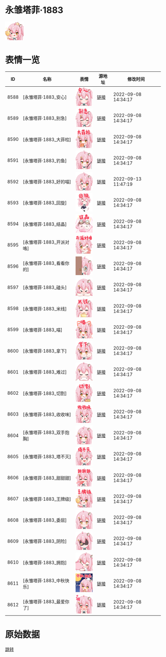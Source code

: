 # 永雏塔菲·1883

<img src="./cover.png" height="60" alt="cover" />

# 表情一览

|ID|名称|表情|源地址|修改时间|
|----|----|----|----|----|
|8588|[永雏塔菲·1883_安心]|<img src="./pic/008588_%5B永雏塔菲·1883_安心%5D.png" height="60" alt="安心"/>|[链接](http://i0.hdslb.com/bfs/emote/2ac730a76fcbf02fc6f32a5fbe13f2416471f086.png)|2022-09-08 14:34:17|
|8589|[永雏塔菲·1883_别急]|<img src="./pic/008589_%5B永雏塔菲·1883_别急%5D.png" height="60" alt="别急"/>|[链接](http://i0.hdslb.com/bfs/emote/8117d0f55737482b083558c7a8c723d7d2d1fd8c.png)|2022-09-08 14:34:17|
|8590|[永雏塔菲·1883_大菲柱]|<img src="./pic/008590_%5B永雏塔菲·1883_大菲柱%5D.png" height="60" alt="大菲柱"/>|[链接](http://i0.hdslb.com/bfs/emote/ed776a1067873cc4e21af88485aa3d7ca4c89c8a.png)|2022-09-08 14:34:17|
|8591|[永雏塔菲·1883_钓鱼]|<img src="./pic/008591_%5B永雏塔菲·1883_钓鱼%5D.png" height="60" alt="钓鱼"/>|[链接](http://i0.hdslb.com/bfs/emote/af0b2f03b3c6caceb6135a9d366d3222547f563a.png)|2022-09-08 14:34:17|
|8592|[永雏塔菲·1883_好的喵]|<img src="./pic/008592_%5B永雏塔菲·1883_好的喵%5D.png" height="60" alt="好的喵"/>|[链接](http://i0.hdslb.com/bfs/emote/be08c7ee27c0c034f90f7771ddc53cc1e4ff4cf1.png)|2022-09-13 11:47:19|
|8593|[永雏塔菲·1883_回旋]|<img src="./pic/008593_%5B永雏塔菲·1883_回旋%5D.png" height="60" alt="回旋"/>|[链接](http://i0.hdslb.com/bfs/emote/b3937dd3b456dfe956f6ca57fb207505009ff935.png)|2022-09-08 14:34:17|
|8594|[永雏塔菲·1883_结晶]|<img src="./pic/008594_%5B永雏塔菲·1883_结晶%5D.png" height="60" alt="结晶"/>|[链接](http://i0.hdslb.com/bfs/emote/1747fb54bbff35ae93ebe0b7f299a547cf012c25.png)|2022-09-08 14:34:17|
|8595|[永雏塔菲·1883_开派对咯]|<img src="./pic/008595_%5B永雏塔菲·1883_开派对咯%5D.png" height="60" alt="开派对咯"/>|[链接](http://i0.hdslb.com/bfs/emote/8341bd35858e10249ee0513b5a5cdc48f60c163c.png)|2022-09-08 14:34:17|
|8596|[永雏塔菲·1883_看看你的]|<img src="./pic/008596_%5B永雏塔菲·1883_看看你的%5D.png" height="60" alt="看看你的"/>|[链接](http://i0.hdslb.com/bfs/emote/80b58a966b2fae65c9440102643edc428776f506.png)|2022-09-08 14:34:17|
|8597|[永雏塔菲·1883_磕头]|<img src="./pic/008597_%5B永雏塔菲·1883_磕头%5D.png" height="60" alt="磕头"/>|[链接](http://i0.hdslb.com/bfs/emote/2679a8d4df770cbff29ac50f6f3b62fb082c023e.png)|2022-09-08 14:34:17|
|8598|[永雏塔菲·1883_米线]|<img src="./pic/008598_%5B永雏塔菲·1883_米线%5D.png" height="60" alt="米线"/>|[链接](http://i0.hdslb.com/bfs/emote/b251497ec65867988f8ef7a86923eaef13a3db9f.png)|2022-09-08 14:34:17|
|8599|[永雏塔菲·1883_喵]|<img src="./pic/008599_%5B永雏塔菲·1883_喵%5D.png" height="60" alt="喵"/>|[链接](http://i0.hdslb.com/bfs/emote/dad0e4b01178aadd167b5211cd8a428c95c10f99.png)|2022-09-08 14:34:17|
|8600|[永雏塔菲·1883_拿下]|<img src="./pic/008600_%5B永雏塔菲·1883_拿下%5D.png" height="60" alt="拿下"/>|[链接](http://i0.hdslb.com/bfs/emote/5efc617cca073e76aa06d2dd0f7f14934f5addb8.png)|2022-09-08 14:34:17|
|8601|[永雏塔菲·1883_难过]|<img src="./pic/008601_%5B永雏塔菲·1883_难过%5D.png" height="60" alt="难过"/>|[链接](http://i0.hdslb.com/bfs/emote/ad3118a14dc79f64b9351d91b8b27572b2f4bdb6.png)|2022-09-08 14:34:17|
|8602|[永雏塔菲·1883_切割]|<img src="./pic/008602_%5B永雏塔菲·1883_切割%5D.png" height="60" alt="切割"/>|[链接](http://i0.hdslb.com/bfs/emote/a29781d6985ea8480edff91e71322733f8bdfbd8.png)|2022-09-08 14:34:17|
|8603|[永雏塔菲·1883_收收味]|<img src="./pic/008603_%5B永雏塔菲·1883_收收味%5D.png" height="60" alt="收收味"/>|[链接](http://i0.hdslb.com/bfs/emote/572e3a9030b9eb04594d85c693f0280baa2865bd.png)|2022-09-08 14:34:17|
|8604|[永雏塔菲·1883_双手抱胸]|<img src="./pic/008604_%5B永雏塔菲·1883_双手抱胸%5D.png" height="60" alt="双手抱胸"/>|[链接](http://i0.hdslb.com/bfs/emote/e2417010f06a2d0bbc0d2fec10cf04c80a05007b.png)|2022-09-08 14:34:17|
|8605|[永雏塔菲·1883_塔不灭]|<img src="./pic/008605_%5B永雏塔菲·1883_塔不灭%5D.png" height="60" alt="塔不灭"/>|[链接](http://i0.hdslb.com/bfs/emote/8625859266ef174736c59e2fa63c8af51e49462d.png)|2022-09-08 14:34:17|
|8606|[永雏塔菲·1883_甜甜甜]|<img src="./pic/008606_%5B永雏塔菲·1883_甜甜甜%5D.png" height="60" alt="甜甜甜"/>|[链接](http://i0.hdslb.com/bfs/emote/8c554ebe0e2555581de082668769b97a4966cf01.png)|2022-09-08 14:34:17|
|8607|[永雏塔菲·1883_王牌级]|<img src="./pic/008607_%5B永雏塔菲·1883_王牌级%5D.png" height="60" alt="王牌级"/>|[链接](http://i0.hdslb.com/bfs/emote/2b4df39580ad15d899fbc464f7fa51a391fe2b31.png)|2022-09-08 14:34:17|
|8608|[永雏塔菲·1883_委屈]|<img src="./pic/008608_%5B永雏塔菲·1883_委屈%5D.png" height="60" alt="委屈"/>|[链接](http://i0.hdslb.com/bfs/emote/c65e6c6712de8225a6be9a2085bfaeffc27db802.png)|2022-09-08 14:34:17|
|8609|[永雏塔菲·1883_阴险]|<img src="./pic/008609_%5B永雏塔菲·1883_阴险%5D.png" height="60" alt="阴险"/>|[链接](http://i0.hdslb.com/bfs/emote/18115abf8b49aa47838b20f175ca780d395585b1.png)|2022-09-08 14:34:17|
|8610|[永雏塔菲·1883_拥抱]|<img src="./pic/008610_%5B永雏塔菲·1883_拥抱%5D.png" height="60" alt="拥抱"/>|[链接](http://i0.hdslb.com/bfs/emote/84c5c00fb9d1e03630fbb4f8919f829abe9bbfad.png)|2022-09-08 14:34:17|
|8611|[永雏塔菲·1883_中秋快乐]|<img src="./pic/008611_%5B永雏塔菲·1883_中秋快乐%5D.png" height="60" alt="中秋快乐"/>|[链接](http://i0.hdslb.com/bfs/emote/23efeef40e6d48c454296cdc4b96b84b69c53af5.png)|2022-09-08 14:34:17|
|8612|[永雏塔菲·1883_最爱你了]|<img src="./pic/008612_%5B永雏塔菲·1883_最爱你了%5D.png" height="60" alt="最爱你了"/>|[链接](http://i0.hdslb.com/bfs/emote/89681bc8d2870db0635fb4f0acc310a999d43401.png)|2022-09-08 14:34:17|

# 原始数据

[跳转](./raw.json)

